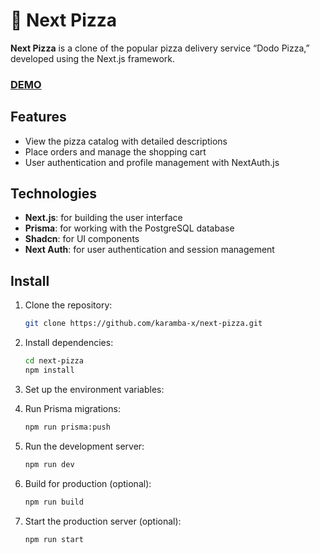 # 🍕 Next Pizza

**Next Pizza** is a clone of the popular pizza delivery service “Dodo Pizza,” developed using the Next.js framework.

### [DEMO](https://next-pizza-taupe-one.vercel.app/)

## Features

-   View the pizza catalog with detailed descriptions
-   Place orders and manage the shopping cart
-   User authentication and profile management with NextAuth.js

## Technologies

-   **Next.js**: for building the user interface
-   **Prisma**: for working with the PostgreSQL database
-   **Shadcn**: for UI components
-   **Next Auth**: for user authentication and session management

## Install

1.  Clone the repository:

    ``` bash  
    git clone https://github.com/karamba-x/next-pizza.git
    ```
2.  Install dependencies:
   
    ``` bash   
    cd next-pizza
    npm install
    ```
3.  Set up the environment variables:
    
4.  Run Prisma migrations:
    
    ``` bash   
    npm run prisma:push
    ```
5.  Run the development server:
    
    ``` bash   
    npm run dev
    ```
    
6.  Build for production (optional):
    
    ``` bash
    npm run build
	```
7.  Start the production server (optional):
    
    ``` bash
    npm run start
	```